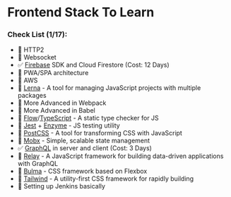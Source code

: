 # Frontend Stack To Learn

### Check List (1/17):
- :black_square_button: HTTP2
- :black_square_button: Websocket
- :white_check_mark: [Firebase](https://firebase.google.com/) SDK and Cloud Firestore (Cost: 12 Days)
- :black_square_button: PWA/SPA architecture
- :black_square_button: AWS
- :black_square_button: [Lerna](https://github.com/lerna/lerna) - A tool for managing JavaScript projects with multiple packages
- :black_square_button: More Advanced in Webpack
- :black_square_button: More Advanced in Babel
- :black_square_button: [Flow](https://flow.org/en)/[TypeScript](https://www.typescriptlang.org/) - A static type checker for JS
- :black_square_button: [Jest](https://jestjs.io) + [Enzyme](https://airbnb.io/enzyme) - JS testing utility
- :black_square_button: [PostCSS](https://postcss.org) - A tool for transforming CSS with JavaScript
- :black_square_button: [Mobx](https://mobx.js.org) - Simple, scalable state management
- :white_check_mark: [GraphQL](https://graphql.org) in server and client (Cost: 3 Days)
- :black_square_button: [Relay](https://relay.dev) - A JavaScript framework for building data-driven applications with GraphQL
- :black_square_button: [Bulma](https://bulma.io) - CSS framework based on Flexbox
- :black_square_button: [Tailwind](https://tailwindcss.com) - A utility-first CSS framework for rapidly building
- :black_square_button: Setting up Jenkins basically
